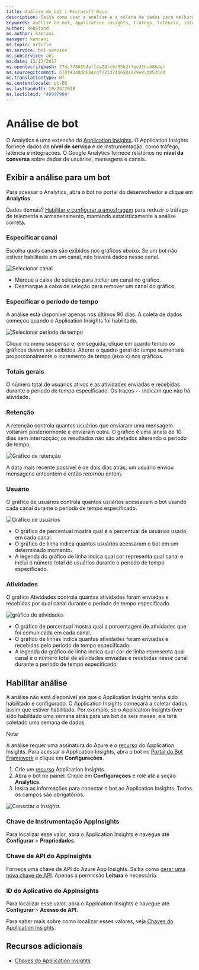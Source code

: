 ```yaml
---
title: Análise de bot | Microsoft Docs
description: Saiba como usar a análise e a coleta de dados para melhorar seu bot com a análise no Bot Framework.
keywords: análise de bot, application insights, tráfego, latência, integrações, AppInsights
author: RobStand
ms.author: kamrani
manager: kamrani
ms.topic: article
ms.service: bot-service
ms.subservice: abs
ms.date: 12/13/2017
ms.openlocfilehash: 27dc7786554af14a24fc8d65b2f7ee31bc4864ef
ms.sourcegitcommit: b78fe3d8dd604c4f7233740658a229e85b8535dd
ms.translationtype: HT
ms.contentlocale: pt-BR
ms.lasthandoff: 10/24/2018
ms.locfileid: "49997904"
---
```

# <a name="bot-analytics"></a>Análise de bot
O Analytics é uma extensão do [Application Insights](/azure/application-insights/app-insights-analytics). O Application Insights fornece dados de **nível de serviço** e de instrumentação, como tráfego, latência e integrações. O Google Analytics fornece relatórios no **nível da conversa** sobre dados de usuários, mensagens e canais.

## <a name="view-analytics-for-a-bot"></a>Exibir a análise para um bot
Para acessar o Analytics, abra o bot no portal do desenvolvedor e clique em **Analytics**.

Dados demais? [Habilitar e configurar a amostragem](/azure/application-insights/app-insights-sampling) para reduzir o tráfego de telemetria e armazenamento, mantendo estatisticamente a análise correta. 

### <a name="specify-channel"></a>Especificar canal
Escolha quais canais são exibidos nos gráficos abaixo. Se um bot não estiver habilitado em um canal, não haverá dados nesse canal.

![Selecionar canal](~/media/analytics-channels.png)

* Marque a caixa de seleção para incluir um canal no gráfico.
* Desmarque a caixa de seleção para remover um canal do gráfico.

### <a name="specify-time-period"></a>Especificar o período de tempo
A análise está disponível apenas nos últimos 90 dias. A coleta de dados começou quando o Application Insights foi habilitado.

![Selecionar período de tempo](~/media/analytics-timepick.png)

Clique no menu suspenso e, em seguida, clique em quanto tempo os gráficos devem ser exibidos.
Alterar o quadro geral do tempo aumentará proporcionalmente o incremento de tempo (eixo x) nos gráficos.

### <a name="grand-totals"></a>Totais gerais
O número total de usuários ativos e as atividades enviadas e recebidas durante o período de tempo especificado.
Os traços `--` indicam que não há atividade.

### <a name="retention"></a>Retenção
A retenção controla quantos usuários que enviaram uma mensagem voltaram posteriormente e enviaram outra.
O gráfico é uma janela de 10 dias sem interrupção; os resultados não são afetados alterando o período de tempo.

![Gráfico de retenção](~/media/analytics-retention.png)

A data mais recente possível é de dois dias atrás; um usuário enviou mensagens anteontem e então *retornou* ontem.

### <a name="user"></a>Usuário
O gráfico de usuários controla quantos usuários acessavam o bot usando cada canal durante o período de tempo especificado.

![Gráfico de usuários](~/media/analytics-users.png)

* O gráfico de percentual mostra qual é o percentual de usuários usado em cada canal.
* O gráfico de linha indica quantos usuários acessaram o bot em um determinado momento.
* A legenda do gráfico de linha indica qual cor representa qual canal e inclui o número total de usuários durante o período de tempo especificado.

### <a name="activities"></a>Atividades
O gráfico Atividades controla quantas atividades foram enviadas e recebidas por qual canal durante o período de tempo especificado.

![gráfico de atividades](~/media/analytics-activities.png)

* O gráfico de percentual mostra qual a porcentagem de atividades que foi comunicada em cada canal.
* O gráfico de linhas indica quantas atividades foram enviadas e recebidas pelo período de tempo especificado.
* A legenda do gráfico de linha indica qual cor de linha representa qual canal e o número total de atividades enviadas e recebidas nesse canal durante o período de tempo especificado. 

## <a name="enable-analytics"></a>Habilitar análise
A análise não está disponível até que o Application Insights tenha sido habilitado e configurado. O Application Insights começará a coletar dados assim que estiver habilitado. Por exemplo, se o Application Insights tiver sido habilitado uma semana atrás para um bot de seis meses, ele terá coletado uma semana de dados.
> [!NOTE]
> A análise requer uma assinatura do Azure e o [recurso](/azure/application-insights/app-insights-create-new-resource) do Application Insights.
Para acessar o Application Insights, abra o bot no [Portal do Bot Framework](https://dev.botframework.com/) e clique em **Configurações**.

1. Crie um [recurso](/azure/application-insights/app-insights-create-new-resource) Application Insights.
2. Abra o bot no painel. Clique em **Configurações** e role até a seção **Analytics**.
3. Insira as informações para conectar o bot ao Application Insights. Todos os campos são obrigatórios.

![Conectar o Insights](~/media/analytics-enable.png)

### <a name="appinsights-instrumentation-key"></a>Chave de Instrumentação AppInsights
Para localizar esse valor, abra o Application Insights e navegue até **Configurar** > **Propriedades**.

### <a name="appinsights-api-key"></a>Chave de API do AppInsights
Forneça uma chave de API do Azure App Insights. Saiba como [gerar uma nova chave de API](https://dev.applicationinsights.io/documentation/Authorization/API-key-and-App-ID). Apenas a permissão **Leitura** é necessária.

### <a name="appinsights-application-id"></a>ID do Aplicativo do AppInsights
Para localizar esse valor, abra o Application Insights e navegue até **Configurar** > **Acesso de API**.

Para saber mais sobre como localizar esses valores, veja [Chaves do Application Insights](~/bot-service-resources-app-insights-keys.md).

## <a name="additional-resources"></a>Recursos adicionais
* [Chaves do Application Insights](~/bot-service-resources-app-insights-keys.md)
